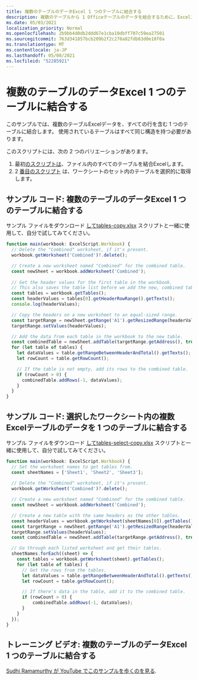 ```yaml
---
title: 複数のテーブルのデータExcel 1 つのテーブルに結合する
description: 複数のテーブルから 1 Officeテーブルのデータを結合するために、Excelスクリプトを使用する方法について学習します。
ms.date: 05/03/2021
localization_priority: Normal
ms.openlocfilehash: 2b9bb4d0db2ddd67e1cba10dbff707c59ea27501
ms.sourcegitcommit: 763d341857bcb209b2f2c278a82fdb63d0e18f0a
ms.translationtype: MT
ms.contentlocale: ja-JP
ms.lasthandoff: 05/08/2021
ms.locfileid: "52285921"
---
```

# <a name="combine-data-from-multiple-excel-tables-into-a-single-table"></a>複数のテーブルのデータExcel 1 つのテーブルに結合する

このサンプルでは、複数のテーブルExcelデータを、すべての行を含む 1 つのテーブルに結合します。 使用されているテーブルはすべて同じ構造を持つ必要があります。

このスクリプトには、次の 2 つのバリエーションがあります。

1. 最初[のスクリプトは](#sample-code-combine-data-from-multiple-excel-tables-into-a-single-table)、ファイル内のすべてのテーブルを結合Excelします。
1. 2 [番目のスクリプト](#sample-code-combine-data-from-multiple-excel-tables-in-select-worksheets-into-a-single-table) は、ワークシートのセット内のテーブルを選択的に取得します。

## <a name="sample-code-combine-data-from-multiple-excel-tables-into-a-single-table"></a>サンプル コード: 複数のテーブルのデータExcel 1 つのテーブルに結合する

サンプル ファイルをダウンロード <a href="tables-copy.xlsx"> してtables-copy.xlsx</a> スクリプトと一緒に使用して、自分で試してみてください。

```TypeScript
function main(workbook: ExcelScript.Workbook) {
  // Delete the "Combined" worksheet, if it's present.
  workbook.getWorksheet('Combined')?.delete();

  // Create a new worksheet named "Combined" for the combined table.
  const newSheet = workbook.addWorksheet('Combined');
  
  // Get the header values for the first table in the workbook.
  // This also saves the table list before we add the new, combined table.
  const tables = workbook.getTables();    
  const headerValues = tables[0].getHeaderRowRange().getTexts();
  console.log(headerValues);

  // Copy the headers on a new worksheet to an equal-sized range.
  const targetRange = newSheet.getRange('A1').getResizedRange(headerValues.length-1, headerValues[0].length-1);
  targetRange.setValues(headerValues);

  // Add the data from each table in the workbook to the new table.
  const combinedTable = newSheet.addTable(targetRange.getAddress(), true);
  for (let table of tables) {      
    let dataValues = table.getRangeBetweenHeaderAndTotal().getTexts();
    let rowCount = table.getRowCount();

    // If the table is not empty, add its rows to the combined table.
    if (rowCount > 0) {
      combinedTable.addRows(-1, dataValues);
    }
  }
}
```

## <a name="sample-code-combine-data-from-multiple-excel-tables-in-select-worksheets-into-a-single-table"></a>サンプル コード: 選択したワークシート内の複数Excelテーブルのデータを 1 つのテーブルに結合する

サンプル ファイルをダウンロード <a href="tables-select-copy.xlsx"> してtables-select-copy.xlsx</a> スクリプトと一緒に使用して、自分で試してみてください。

```TypeScript
function main(workbook: ExcelScript.Workbook) {
  // Set the worksheet names to get tables from.
  const sheetNames = ['Sheet1', 'Sheet2', 'Sheet3'];
    
  // Delete the "Combined" worksheet, if it's present.
  workbook.getWorksheet('Combined')?.delete();

  // Create a new worksheet named "Combined" for the combined table.
  const newSheet = workbook.addWorksheet('Combined');

  // Create a new table with the same headers as the other tables.
  const headerValues = workbook.getWorksheet(sheetNames[0]).getTables()[0].getHeaderRowRange().getTexts();
  const targetRange = newSheet.getRange('A1').getResizedRange(headerValues.length-1, headerValues[0].length-1);
  targetRange.setValues(headerValues);
  const combinedTable = newSheet.addTable(targetRange.getAddress(), true);

  // Go through each listed worksheet and get their tables.
  sheetNames.forEach((sheet) => {
    const tables = workbook.getWorksheet(sheet).getTables();     
    for (let table of tables) {
      // Get the rows from the tables.
      let dataValues = table.getRangeBetweenHeaderAndTotal().getTexts();
      let rowCount = table.getRowCount();

      // If there's data in the table, add it to the combined table.
      if (rowCount > 0) {
          combinedTable.addRows(-1, dataValues);
      }
    }
  });
}
```

## <a name="training-video-combine-data-from-multiple-excel-tables-into-a-single-table"></a>トレーニング ビデオ: 複数のテーブルのデータExcel 1 つのテーブルに結合する

[Sudhi Ramamurthy が YouTube でこのサンプルを歩くのを見る](https://youtu.be/di-8JukK3Lc).
